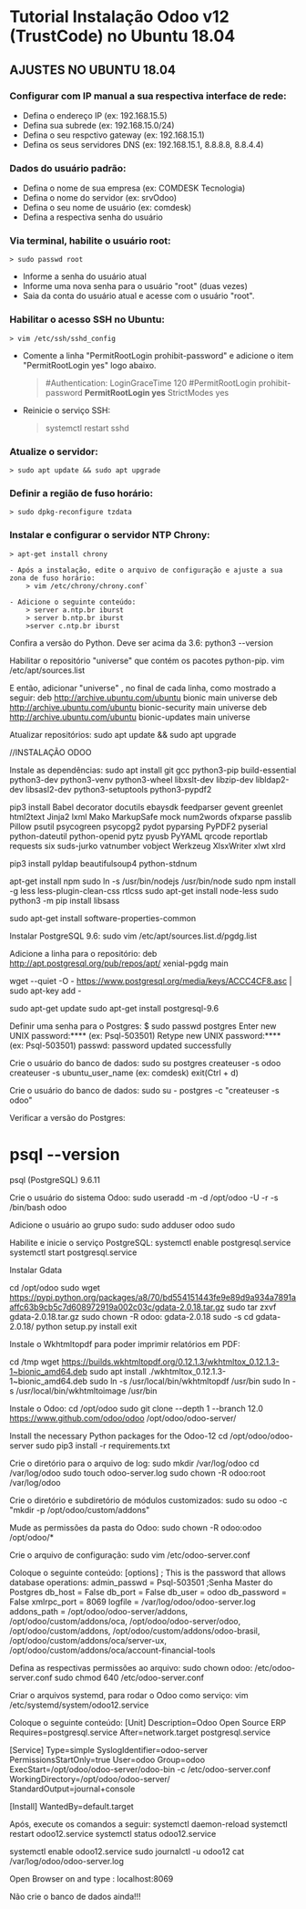 
# Tutorial Instalação Odoo v12 (TrustCode) no Ubuntu 18.04


## AJUSTES NO UBUNTU 18.04

### Configurar com IP manual a sua respectiva interface de rede:
  - Defina o endereço IP (ex: 192.168.15.5)
  - Defina sua subrede (ex: 192.168.15.0/24)
  - Defina o seu respctivo gateway (ex: 192.168.15.1)
  - Defina os seus servidores DNS (ex: 192.168.15.1, 8.8.8.8, 8.8.4.4)  

### Dados do usuário padrão:
  - Defina o nome de sua empresa (ex: COMDESK Tecnologia)
  - Defina o nome do servidor (ex: srvOdoo)
  - Defina o seu nome de usuário (ex: comdesk)
  - Defina a respectiva senha do usuário

### Via terminal, habilite o usuário root:
	> sudo passwd root
  
  - Informe a senha do usuário atual
  - Informe uma nova senha para o usuário "root" (duas vezes)
  - Saia da conta do usuário atual e acesse com o usuário "root".

### Habilitar o acesso SSH no Ubuntu:
	> vim /etc/ssh/sshd_config

- Comente a linha "PermitRootLogin prohibit-password" e adicione o item "PermitRootLogin yes" logo abaixo.

	> #Authentication:
	> LoginGraceTime 120
	> #PermitRootLogin prohibit-password
	> **PermitRootLogin yes**
	> StrictModes yes

 - Reinicie o serviço SSH:
	> systemctl restart sshd

### Atualize o servidor:
	> sudo apt update && sudo apt upgrade

### Definir a região de fuso horário:
	> sudo dpkg-reconfigure tzdata

### Instalar e configurar o servidor NTP Chrony:
	> apt-get install chrony

	- Após a instalação, edite o arquivo de configuração e ajuste a sua zona de fuso horário:
		> vim /etc/chrony/chrony.conf`
	
	- Adicione o seguinte conteúdo:	
		> server a.ntp.br iburst
		> server b.ntp.br iburst
		>server c.ntp.br iburst


Confira a versão do Python. Deve ser acima da 3.6:
python3 --version


Habilitar o repositório "universe" que contém os pacotes python-pip.
vim /etc/apt/sources.list

E então, adicionar "universe" , no final de cada linha, como mostrado a seguir:
deb http://archive.ubuntu.com/ubuntu bionic main universe
deb http://archive.ubuntu.com/ubuntu bionic-security main universe
deb http://archive.ubuntu.com/ubuntu bionic-updates main universe

Atualizar repositórios:
sudo apt update && sudo apt upgrade



//INSTALAÇÃO ODOO

Instale as dependências:
sudo apt install git gcc python3-pip build-essential python3-dev python3-venv python3-wheel libxslt-dev libzip-dev libldap2-dev libsasl2-dev python3-setuptools python3-pypdf2

pip3 install Babel decorator docutils ebaysdk feedparser gevent greenlet html2text Jinja2 lxml Mako MarkupSafe mock num2words ofxparse passlib Pillow psutil psycogreen psycopg2 pydot pyparsing PyPDF2 pyserial python-dateutil python-openid pytz pyusb PyYAML qrcode reportlab requests six suds-jurko vatnumber vobject Werkzeug XlsxWriter xlwt xlrd

pip3 install pyldap beautifulsoup4 python-stdnum


apt-get install npm
sudo ln -s /usr/bin/nodejs /usr/bin/node
sudo npm install -g less less-plugin-clean-css rtlcss
sudo apt-get install node-less
sudo python3 -m pip install libsass

sudo apt-get install software-properties-common


Instalar PostgreSQL 9.6:
sudo vim /etc/apt/sources.list.d/pgdg.list

Adicione a linha para o repositório:
deb http://apt.postgresql.org/pub/repos/apt/ xenial-pgdg main

wget --quiet -O - https://www.postgresql.org/media/keys/ACCC4CF8.asc | sudo apt-key add -

sudo apt-get update
sudo apt-get install postgresql-9.6


Definir uma senha para o Postgres:
$ sudo passwd postgres
Enter new UNIX password:**** (ex: Psql-503501)
Retype new UNIX password:**** (ex: Psql-503501)
passwd: password updated successfully


Crie o usuário do banco de dados:
sudo su postgres
createuser -s odoo
createuser -s ubuntu_user_name (ex: comdesk)
exit(Ctrl + d)

Crie o usuário do banco de dados:
sudo su - postgres -c "createuser -s odoo"

Verificar a versão do Postgres:
# psql --version
psql (PostgreSQL) 9.6.11

Crie o usuário do sistema Odoo:
sudo useradd -m -d /opt/odoo -U -r -s /bin/bash odoo

Adicione o usuário ao grupo sudo:
sudo adduser odoo sudo


Habilite e inicie o serviço PostgreSQL:
systemctl enable postgresql.service
systemctl start postgresql.service


Instalar Gdata

cd /opt/odoo
sudo wget https://pypi.python.org/packages/a8/70/bd554151443fe9e89d9a934a7891aaffc63b9cb5c7d608972919a002c03c/gdata-2.0.18.tar.gz
sudo tar zxvf gdata-2.0.18.tar.gz
sudo chown -R odoo: gdata-2.0.18
sudo -s
cd gdata-2.0.18/
python setup.py install
exit


Instale o Wkhtmltopdf para poder imprimir relatórios em PDF:

cd /tmp
wget https://builds.wkhtmltopdf.org/0.12.1.3/wkhtmltox_0.12.1.3-1~bionic_amd64.deb
sudo apt install ./wkhtmltox_0.12.1.3-1~bionic_amd64.deb
sudo ln -s /usr/local/bin/wkhtmltopdf /usr/bin
sudo ln -s /usr/local/bin/wkhtmltoimage /usr/bin



Instale o Odoo:
cd /opt/odoo
sudo git clone --depth 1 --branch 12.0 https://www.github.com/odoo/odoo /opt/odoo/odoo-server/


Install the necessary Python packages for the Odoo-12
cd /opt/odoo/odoo-server
sudo pip3 install -r requirements.txt

Crie o diretório para o arquivo de log:
sudo mkdir /var/log/odoo
cd /var/log/odoo
sudo touch odoo-server.log
sudo chown -R odoo:root /var/log/odoo

Crie o diretório e subdiretório de módulos customizados:
sudo su odoo -c "mkdir -p /opt/odoo/custom/addons"

Mude as permissões da pasta do Odoo:
sudo chown -R odoo:odoo /opt/odoo/*


Crie o arquivo de configuração:
sudo vim /etc/odoo-server.conf

Coloque o seguinte conteúdo:
[options]
; This is the password that allows database operations:
admin_passwd = Psql-503501 ;Senha Master do Postgres
db_host = False
db_port = False
db_user = odoo
db_password = False
xmlrpc_port = 8069
logfile = /var/log/odoo/odoo-server.log
addons_path = /opt/odoo/odoo-server/addons, /opt/odoo/custom/addons/oca, /opt/odoo/odoo-server/odoo, /opt/odoo/custom/addons, /opt/odoo/custom/addons/odoo-brasil, /opt/odoo/custom/addons/oca/server-ux, /opt/odoo/custom/addons/oca/account-financial-tools

Defina as respectivas permissões ao arquivo:
sudo chown odoo: /etc/odoo-server.conf
sudo chmod 640 /etc/odoo-server.conf


Criar o arquivos systemd, para rodar o Odoo como serviço:
vim /etc/systemd/system/odoo12.service

Coloque o seguinte conteúdo:
[Unit]
Description=Odoo Open Source ERP
Requires=postgresql.service
After=network.target postgresql.service

[Service]
Type=simple
SyslogIdentifier=odoo-server
PermissionsStartOnly=true
User=odoo
Group=odoo
ExecStart=/opt/odoo/odoo-server/odoo-bin -c /etc/odoo-server.conf
WorkingDirectory=/opt/odoo/odoo-server/
StandardOutput=journal+console

[Install]
WantedBy=default.target


Após, execute os comandos a seguir:
systemctl daemon-reload
systemctl restart odoo12.service
systemctl status odoo12.service

systemctl enable odoo12.service
sudo journalctl -u odoo12
cat /var/log/odoo/odoo-server.log


Open Browser on and type :
localhost:8069

Não crie o banco de dados ainda!!!



